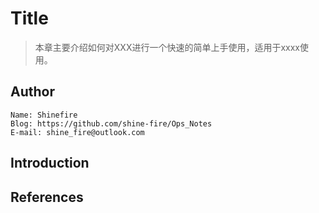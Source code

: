 # Title

> 本章主要介绍如何对XXX进行一个快速的简单上手使用，适用于xxxx使用。



## Author

```
Name: Shinefire
Blog: https://github.com/shine-fire/Ops_Notes
E-mail: shine_fire@outlook.com
```



## Introduction





## References



